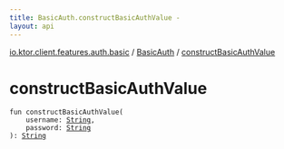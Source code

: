 ```yaml
---
title: BasicAuth.constructBasicAuthValue - 
layout: api
---
```


<div class='api-docs-breadcrumbs'><a href="../index.html">io.ktor.client.features.auth.basic</a> / <a href="index.html">BasicAuth</a> / <a href="./construct-basic-auth-value.html">constructBasicAuthValue</a></div>

# constructBasicAuthValue

<div class="signature"><code><span class="keyword">fun </span><span class="identifier">constructBasicAuthValue</span><span class="symbol">(</span><br/>&nbsp;&nbsp;&nbsp;&nbsp;<span class="parameterName" id="io.ktor.client.features.auth.basic.BasicAuth.Feature$constructBasicAuthValue(kotlin.String, kotlin.String)/username">username</span><span class="symbol">:</span>&nbsp;<a href="https://kotlinlang.org/api/latest/jvm/stdlib/kotlin/-string/index.html"><span class="identifier">String</span></a><span class="symbol">, </span><br/>&nbsp;&nbsp;&nbsp;&nbsp;<span class="parameterName" id="io.ktor.client.features.auth.basic.BasicAuth.Feature$constructBasicAuthValue(kotlin.String, kotlin.String)/password">password</span><span class="symbol">:</span>&nbsp;<a href="https://kotlinlang.org/api/latest/jvm/stdlib/kotlin/-string/index.html"><span class="identifier">String</span></a><br/><span class="symbol">)</span><span class="symbol">: </span><a href="https://kotlinlang.org/api/latest/jvm/stdlib/kotlin/-string/index.html"><span class="identifier">String</span></a></code></div>
